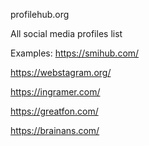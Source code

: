 profilehub.org

All social media profiles list

Examples:
https://smihub.com/

https://webstagram.org/

https://ingramer.com/

https://greatfon.com/

https://brainans.com/
